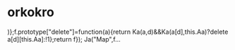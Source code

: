 # orkokro
)};f.prototype["delete"]=function(a){return Ka(a,d)&amp;&amp;Ka(a[d],this.Aa)?delete a[d][this.Aa]:!1};return f}); Ja("Map",f…

